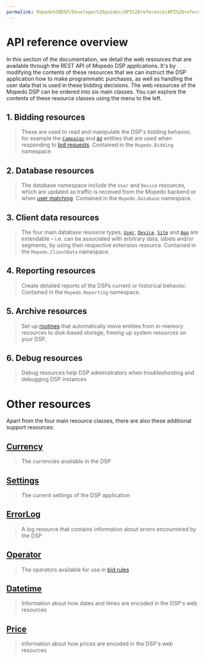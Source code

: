 ```yaml
---
permalink: Mopedo%20DSP/Developer%20guides/API%20reference/API%20reference%20overview/
---
```


# API reference overview

In this section of the documentation, we detail the web resources that are available through the REST API of Mopedo DSP applications. It's by modifying the contents of these resources that we can instruct the DSP application how to make programmatic purchases, as well as handling the user data that is used in these bidding decisions. The web resources of the Mopedo DSP can be ordered into six main classes. You can explore the contents of these resource classes using the menu to the left.

## 1\. Bidding resources

> These are used to read and manipulate the DSP's bidding behavior, for example the [`Campaign`](../Mopedo.Bidding/Campaign) and [`Ad`](../Mopedo.Bidding/Ad) entities that are used when responding to [bid requests](../Mopedo.Database/BidRequest). Contained in the `Mopedo.Bidding` namespace.

## 2\. Database resources

> The database namespace include the `User` and `Device` resources, which are updated as traffic is received from the Mopedo backend or when [user matching](../../../Feature%20guides/User%20matching). Contained in the `Mopedo.Database` namespace.

## 3\. Client data resources

> The four main database resource types, [`User`](../Mopedo.Database/User), [`Device`](../Mopedo.Database/Device), [`Site`](../Mopedo.Database/Site) and [`App`](../Mopedo.Database/App) are extendable – i.e. can be associated with arbitrary data, labels and/or segments, by using their respective extension resource. Contained in the `Mopedo.ClientData` namespace.

## 4\. Reporting resources

> Create detailed reports of the DSPs current or historical behavior. Contained in the `Mopedo.Reporting` namespace.

## 5\. Archive resources

> Set up [routines](../Mopedo.Archive/Routines) that automatically move entities from in-memory resources to disk-based storage, freeing up system resources on your DSP.

## 6\. Debug resources

> Debug resources help DSP administrators when troubleshooting and debugging DSP instances

# Other resources

Apart from the four main resource classes, there are also these additional support resources:

## [Currency](../Price)

> The currencies available in the DSP

## [Settings](../Settings)

> The current settings of the DSP application

## [ErrorLog](../ErrorLog)

> A log resource that contains information about errors encountered by the DSP

## [Operator](../Operator)

> The operators available for use in [bid rules](../Mopedo.Bidding/Campaign/#bidrule)

## [Datetime](../Datetime)

> Information about how dates and times are encoded in the DSP's web resources

## [Price](../Price)

> Information about how prices are encoded in the DSP's web resources
